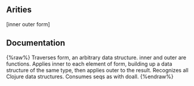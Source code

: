 ## Arities
[inner outer form]

## Documentation
{%raw%}
Traverses form, an arbitrary data structure.  inner and outer are
  functions.  Applies inner to each element of form, building up a
  data structure of the same type, then applies outer to the result.
  Recognizes all Clojure data structures. Consumes seqs as with doall.
{%endraw%}
